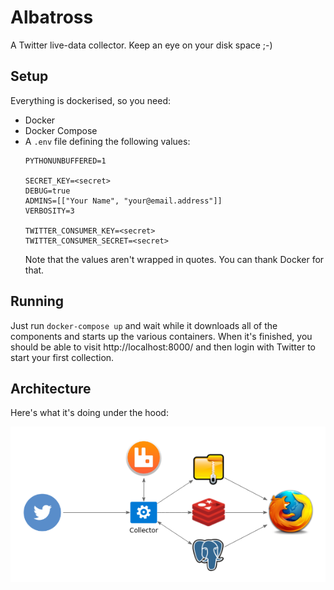 # Albatross

A Twitter live-data collector.  Keep an eye on your disk space ;-)

## Setup

Everything is dockerised, so you need:

* Docker
* Docker Compose
* A `.env` file defining the following values:
    ```
    PYTHONUNBUFFERED=1

    SECRET_KEY=<secret>
    DEBUG=true
    ADMINS=[["Your Name", "your@email.address"]]
    VERBOSITY=3

    TWITTER_CONSUMER_KEY=<secret>
    TWITTER_CONSUMER_SECRET=<secret>
    ```
  Note that the values aren't wrapped in quotes.  You can thank Docker for
  that.

## Running

Just run `docker-compose up` and wait while it downloads all of the components
and starts up the various containers.  When it's finished, you should be able
to visit http://localhost:8000/ and then login with Twitter to start your
first collection.

## Architecture

Here's what it's doing under the hood:

![Architecture](docs/architecture.png)

